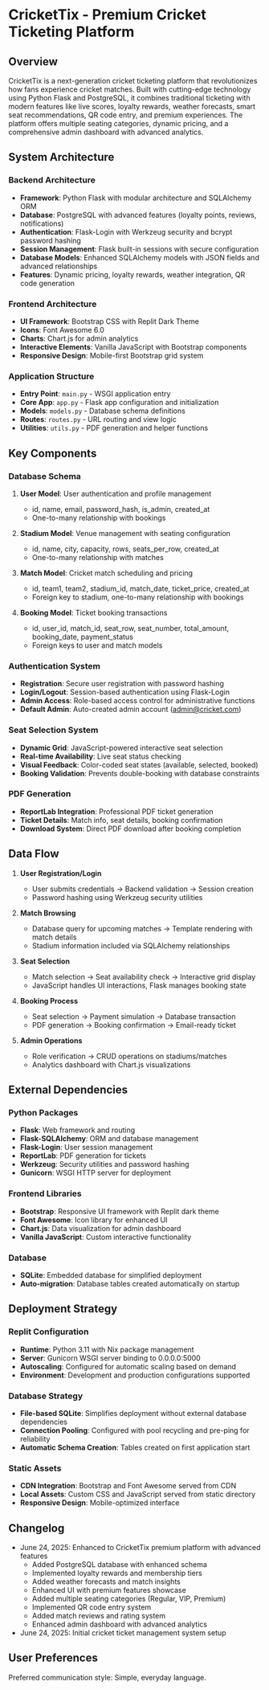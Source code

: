 # CricketTix - Premium Cricket Ticketing Platform

## Overview
CricketTix is a next-generation cricket ticketing platform that revolutionizes how fans experience cricket matches. Built with cutting-edge technology using Python Flask and PostgreSQL, it combines traditional ticketing with modern features like live scores, loyalty rewards, weather forecasts, smart seat recommendations, QR code entry, and premium experiences. The platform offers multiple seating categories, dynamic pricing, and a comprehensive admin dashboard with advanced analytics.

## System Architecture

### Backend Architecture
- **Framework**: Python Flask with modular architecture and SQLAlchemy ORM
- **Database**: PostgreSQL with advanced features (loyalty points, reviews, notifications)
- **Authentication**: Flask-Login with Werkzeug security and bcrypt password hashing
- **Session Management**: Flask built-in sessions with secure configuration
- **Database Models**: Enhanced SQLAlchemy models with JSON fields and advanced relationships
- **Features**: Dynamic pricing, loyalty rewards, weather integration, QR code generation

### Frontend Architecture
- **UI Framework**: Bootstrap CSS with Replit Dark Theme
- **Icons**: Font Awesome 6.0
- **Charts**: Chart.js for admin analytics
- **Interactive Elements**: Vanilla JavaScript with Bootstrap components
- **Responsive Design**: Mobile-first Bootstrap grid system

### Application Structure
- **Entry Point**: `main.py` - WSGI application entry
- **Core App**: `app.py` - Flask app configuration and initialization
- **Models**: `models.py` - Database schema definitions
- **Routes**: `routes.py` - URL routing and view logic
- **Utilities**: `utils.py` - PDF generation and helper functions

## Key Components

### Database Schema
1. **User Model**: User authentication and profile management
   - id, name, email, password_hash, is_admin, created_at
   - One-to-many relationship with bookings

2. **Stadium Model**: Venue management with seating configuration
   - id, name, city, capacity, rows, seats_per_row, created_at
   - One-to-many relationship with matches

3. **Match Model**: Cricket match scheduling and pricing
   - id, team1, team2, stadium_id, match_date, ticket_price, created_at
   - Foreign key to stadium, one-to-many relationship with bookings

4. **Booking Model**: Ticket booking transactions
   - id, user_id, match_id, seat_row, seat_number, total_amount, booking_date, payment_status
   - Foreign keys to user and match models

### Authentication System
- **Registration**: Secure user registration with password hashing
- **Login/Logout**: Session-based authentication using Flask-Login
- **Admin Access**: Role-based access control for administrative functions
- **Default Admin**: Auto-created admin account (admin@cricket.com)

### Seat Selection System
- **Dynamic Grid**: JavaScript-powered interactive seat selection
- **Real-time Availability**: Live seat status checking
- **Visual Feedback**: Color-coded seat states (available, selected, booked)
- **Booking Validation**: Prevents double-booking with database constraints

### PDF Generation
- **ReportLab Integration**: Professional PDF ticket generation
- **Ticket Details**: Match info, seat details, booking confirmation
- **Download System**: Direct PDF download after booking completion

## Data Flow

1. **User Registration/Login**
   - User submits credentials → Backend validation → Session creation
   - Password hashing using Werkzeug security utilities

2. **Match Browsing**
   - Database query for upcoming matches → Template rendering with match details
   - Stadium information included via SQLAlchemy relationships

3. **Seat Selection**
   - Match selection → Seat availability check → Interactive grid display
   - JavaScript handles UI interactions, Flask manages booking state

4. **Booking Process**
   - Seat selection → Payment simulation → Database transaction
   - PDF generation → Booking confirmation → Email-ready ticket

5. **Admin Operations**
   - Role verification → CRUD operations on stadiums/matches
   - Analytics dashboard with Chart.js visualizations

## External Dependencies

### Python Packages
- **Flask**: Web framework and routing
- **Flask-SQLAlchemy**: ORM and database management
- **Flask-Login**: User session management
- **ReportLab**: PDF generation for tickets
- **Werkzeug**: Security utilities and password hashing
- **Gunicorn**: WSGI HTTP server for deployment

### Frontend Libraries
- **Bootstrap**: Responsive UI framework with Replit dark theme
- **Font Awesome**: Icon library for enhanced UI
- **Chart.js**: Data visualization for admin dashboard
- **Vanilla JavaScript**: Custom interactive functionality

### Database
- **SQLite**: Embedded database for simplified deployment
- **Auto-migration**: Database tables created automatically on startup

## Deployment Strategy

### Replit Configuration
- **Runtime**: Python 3.11 with Nix package management
- **Server**: Gunicorn WSGI server binding to 0.0.0.0:5000
- **Autoscaling**: Configured for automatic scaling based on demand
- **Environment**: Development and production configurations supported

### Database Strategy
- **File-based SQLite**: Simplifies deployment without external database dependencies
- **Connection Pooling**: Configured with pool recycling and pre-ping for reliability
- **Automatic Schema Creation**: Tables created on first application start

### Static Assets
- **CDN Integration**: Bootstrap and Font Awesome served from CDN
- **Local Assets**: Custom CSS and JavaScript served from static directory
- **Responsive Design**: Mobile-optimized interface

## Changelog
- June 24, 2025: Enhanced to CricketTix premium platform with advanced features
  - Added PostgreSQL database with enhanced schema
  - Implemented loyalty rewards and membership tiers
  - Added weather forecasts and match insights
  - Enhanced UI with premium features showcase
  - Added multiple seating categories (Regular, VIP, Premium)
  - Implemented QR code entry system
  - Added match reviews and rating system
  - Enhanced admin dashboard with advanced analytics
- June 24, 2025: Initial cricket ticket management system setup

## User Preferences
Preferred communication style: Simple, everyday language.